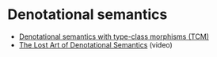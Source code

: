 # Denotational semantics

  * [Denotational semantics with type-class morphisms (TCM)](http://conal.net/papers/type-class-morphisms)
  * [The Lost Art of Denotational Semantics](https://www.youtube.com/watch?v=pQyH0p-XJzE) (video)
